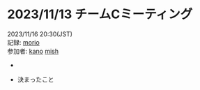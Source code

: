 # 2023/11/13 チームCミーティング
2023/11/16 20:30(JST) <br>
記録: [morio](https://github.com/m0rio0818) <br>
参加者: [kano](https://github.com/SouthernMinami) [mish](https://github.com/daxchx)

* 


* 決まったこと